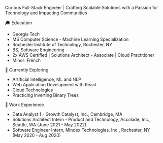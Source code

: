 Curious Full-Stack Engineer | Crafting Scalable Solutions with a Passion for Technology and Impacting Communities

🎓 Education
- Georgia Tech
- MS Computer Science - Machine Learning Specialization
- Rochester Institute of Technology, Rochester, NY
- BS, Software Engineering
- 2x AWS Certified | Solutions Architect - Associate | Cloud Practitioner
- Minor: French

🚀 Currently Exploring

- Artificial Intelligence, ML and NLP
- Web Application Development with React
- Cloud Technologies
- Practicing Inverting Binary Trees

💼 Work Experience

- Data Analyst 1 - Growth Catalyst, Inc., Cambridge, MA
- Solutions Architect Intern - Product and Technology, Accolade, Inc., Seattle, WA (June 2021 - May 2022)
- Software Engineer Intern, Mindex Technologies, Inc., Rochester, NY (May 2020 - Aug 2020)

<!---
ads8046/ads8046 is a ✨ special ✨ repository because its `README.md` (this file) appears on your GitHub profile.
You can click the Preview link to take a look at your changes.
--->
